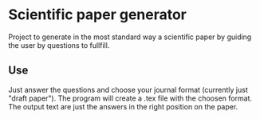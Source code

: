 # Scientific paper generator
Project to generate in the most standard way a scientific paper by guiding the user by questions to fullfill. 

Use
---

Just answer the questions and choose your journal format (currently just "draft paper"). The program will create a .tex file with the choosen format. The output text are just the answers in the right position on the paper.
